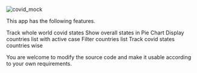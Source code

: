 
![covid_mock](https://github.com/Saim22Ahmed/Flutter-Covid-19-App/assets/80286799/ddf1cde9-c986-4b04-865f-502b40df268a)


This app has the following features. 

Track whole world covid states
Show overall states in Pie Chart 
Display countries list with active case 
Filter countries list 
Track covid states countries wise

You are welcome to modify the source code and make it usable according to your own requirements. 
